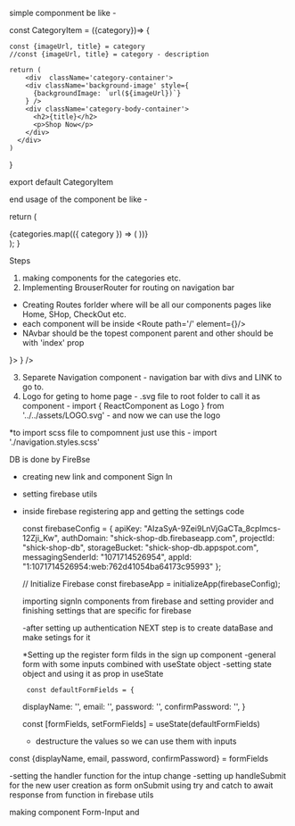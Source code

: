 simple componment be like -

const CategoryItem = ({category})=> {

    const {imageUrl, title} = category
    //const {imageUrl, title} = category - description

    return (
        <div  className='category-container'>
        <div className='background-image' style={
          {backgroundImage: `url(${imageUrl})`}
        } />
        <div className='category-body-container'>
          <h2>{title}</h2>
          <p>Shop Now</p>
        </div>
      </div>
    )

}

export default CategoryItem

end usage of the component be like - 

return (
    <div className='categories-container'>
      {categories.map(({ category }) => (
       <CategoryItem key={category.id} category={category} />
      ))}
    </div>
  );
}

Steps

1. making components for the categories etc.
2. Implementing BrouserRouter for routing on navigation bar
  - Creating Routes forlder where will be all our components pages like Home, SHop, CheckOut etc.
  - each component will be inside <Route path='/' element={<Home />}/>
  - NAvbar should be the topest component parent and other should be with 'index' prop 
  <Routes>
      <Route path='/' element={<Navigation />}>
        <Route index element={<Home />} />
      </Route>
    </Routes>
  
3. Separete Navigation component - navigation bar with divs and LINK to go to. 
4. Logo for geting to home page - .svg file to root folder to call it as component - import { ReactComponent as Logo } from '../../assets/LOGO.svg' - and now we can use the logo

*to import scss file to compomnent just use this - import './navigation.styles.scss'
   
DB is done by FireBse

- creating new link and component Sign In

- setting firebase utils 
- inside firebase registering app and getting the settings code
  
  const firebaseConfig = {
    apiKey: "AIzaSyA-9Zei9LnVjGaCTa_8cpImcs-12Zji_Kw",
    authDomain: "shick-shop-db.firebaseapp.com",
    projectId: "shick-shop-db",
    storageBucket: "shick-shop-db.appspot.com",
    messagingSenderId: "1071714526954",
    appId: "1:1071714526954:web:762d41054ba64173c95993"
  };
  
  // Initialize Firebase
  const firebaseApp = initializeApp(firebaseConfig);

  importing signIn components from firebase and setting provider and finishing settings that are specific for firebase

  -after setting up authentication NEXT step is to create dataBase and make setings for it

  *Setting up the register form filds in the sign up component
  -general form with some inputs combined with useState object
    -setting state object and using it as prop in useState

       const defaultFormFields = {
    displayName: '',
    email: '',
    password: '',
    confirmPassword: '',
    }

    const [formFields, setFormFields] = useState(defaultFormFields)

    - destructure the values so we can use them with inputs 

const {displayName, email, password, confirmPassword} = formFields

  -setting the handler function for the intup change
  -setting up handleSubmit for the new user creation as form onSubmit using try and catch to await response from function in firebase utils 

  making component Form-Input and 